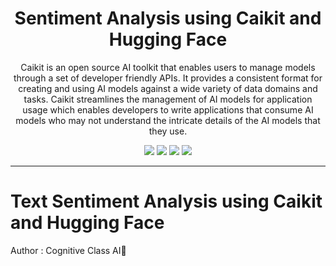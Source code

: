 <h1 align="center"> Sentiment Analysis using Caikit and Hugging Face</h1>
<p align="center"> Caikit is an open source AI toolkit that enables users to manage models through a set of developer friendly APIs. It provides a consistent format for creating and using AI models against a wide variety of data domains and tasks. Caikit streamlines the management of AI models for application usage which enables developers to write applications that consume AI models who may not understand the intricate details of the AI models that they use.</p>

<div align="center">

<img src="https://img.shields.io/badge/Python-3.8%2B-blue?logo=python&logoColor=white">
<img src="https://img.shields.io/badge/Hugging%20Face-transformers-yellow?logo=huggingface&logoColor=white)">
<img src="https://img.shields.io/badge/Caikit-Sentiment%20Analysis-blueviolet">
<img src="https://img.shields.io/badge/Linux-x86__64-important?logo=linux">

</div>

---
# Text Sentiment Analysis using Caikit and Hugging Face
Author : Cognitive Class AI🤖


